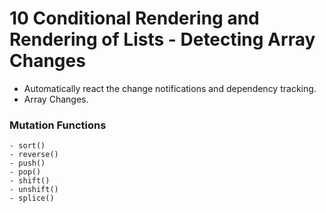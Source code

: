 # 10 Conditional Rendering and Rendering of Lists - Detecting Array Changes

- Automatically react the change notifications and dependency tracking.
- Array Changes.

### Mutation Functions

	- sort()
	- reverse()
	- push()
	- pop()
	- shift()
	- unshift()
	- splice()
